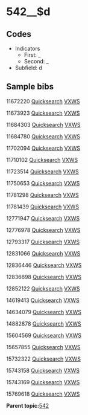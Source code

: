 # 542\_\_$d

## Codes

-   Indicators
    -   First: \_
    -   Second: \_
-   Subfield: d

## Sample bibs

11672220 [Quicksearch](https://search.library.yale.edu/catalog/11672220) [VXWS](http://prodorbis.library.yale.edu:7014/vxws/GetHoldingsService?bibId=11672220)

11673923 [Quicksearch](https://search.library.yale.edu/catalog/11673923) [VXWS](http://prodorbis.library.yale.edu:7014/vxws/GetHoldingsService?bibId=11673923)

11684303 [Quicksearch](https://search.library.yale.edu/catalog/11684303) [VXWS](http://prodorbis.library.yale.edu:7014/vxws/GetHoldingsService?bibId=11684303)

11684780 [Quicksearch](https://search.library.yale.edu/catalog/11684780) [VXWS](http://prodorbis.library.yale.edu:7014/vxws/GetHoldingsService?bibId=11684780)

11702094 [Quicksearch](https://search.library.yale.edu/catalog/11702094) [VXWS](http://prodorbis.library.yale.edu:7014/vxws/GetHoldingsService?bibId=11702094)

11710102 [Quicksearch](https://search.library.yale.edu/catalog/11710102) [VXWS](http://prodorbis.library.yale.edu:7014/vxws/GetHoldingsService?bibId=11710102)

11723514 [Quicksearch](https://search.library.yale.edu/catalog/11723514) [VXWS](http://prodorbis.library.yale.edu:7014/vxws/GetHoldingsService?bibId=11723514)

11750653 [Quicksearch](https://search.library.yale.edu/catalog/11750653) [VXWS](http://prodorbis.library.yale.edu:7014/vxws/GetHoldingsService?bibId=11750653)

11781298 [Quicksearch](https://search.library.yale.edu/catalog/11781298) [VXWS](http://prodorbis.library.yale.edu:7014/vxws/GetHoldingsService?bibId=11781298)

11781439 [Quicksearch](https://search.library.yale.edu/catalog/11781439) [VXWS](http://prodorbis.library.yale.edu:7014/vxws/GetHoldingsService?bibId=11781439)

12771947 [Quicksearch](https://search.library.yale.edu/catalog/12771947) [VXWS](http://prodorbis.library.yale.edu:7014/vxws/GetHoldingsService?bibId=12771947)

12776978 [Quicksearch](https://search.library.yale.edu/catalog/12776978) [VXWS](http://prodorbis.library.yale.edu:7014/vxws/GetHoldingsService?bibId=12776978)

12793317 [Quicksearch](https://search.library.yale.edu/catalog/12793317) [VXWS](http://prodorbis.library.yale.edu:7014/vxws/GetHoldingsService?bibId=12793317)

12831066 [Quicksearch](https://search.library.yale.edu/catalog/12831066) [VXWS](http://prodorbis.library.yale.edu:7014/vxws/GetHoldingsService?bibId=12831066)

12836446 [Quicksearch](https://search.library.yale.edu/catalog/12836446) [VXWS](http://prodorbis.library.yale.edu:7014/vxws/GetHoldingsService?bibId=12836446)

12836698 [Quicksearch](https://search.library.yale.edu/catalog/12836698) [VXWS](http://prodorbis.library.yale.edu:7014/vxws/GetHoldingsService?bibId=12836698)

12852122 [Quicksearch](https://search.library.yale.edu/catalog/12852122) [VXWS](http://prodorbis.library.yale.edu:7014/vxws/GetHoldingsService?bibId=12852122)

14619413 [Quicksearch](https://search.library.yale.edu/catalog/14619413) [VXWS](http://prodorbis.library.yale.edu:7014/vxws/GetHoldingsService?bibId=14619413)

14634079 [Quicksearch](https://search.library.yale.edu/catalog/14634079) [VXWS](http://prodorbis.library.yale.edu:7014/vxws/GetHoldingsService?bibId=14634079)

14882878 [Quicksearch](https://search.library.yale.edu/catalog/14882878) [VXWS](http://prodorbis.library.yale.edu:7014/vxws/GetHoldingsService?bibId=14882878)

15604569 [Quicksearch](https://search.library.yale.edu/catalog/15604569) [VXWS](http://prodorbis.library.yale.edu:7014/vxws/GetHoldingsService?bibId=15604569)

15657855 [Quicksearch](https://search.library.yale.edu/catalog/15657855) [VXWS](http://prodorbis.library.yale.edu:7014/vxws/GetHoldingsService?bibId=15657855)

15732322 [Quicksearch](https://search.library.yale.edu/catalog/15732322) [VXWS](http://prodorbis.library.yale.edu:7014/vxws/GetHoldingsService?bibId=15732322)

15743158 [Quicksearch](https://search.library.yale.edu/catalog/15743158) [VXWS](http://prodorbis.library.yale.edu:7014/vxws/GetHoldingsService?bibId=15743158)

15743169 [Quicksearch](https://search.library.yale.edu/catalog/15743169) [VXWS](http://prodorbis.library.yale.edu:7014/vxws/GetHoldingsService?bibId=15743169)

15769618 [Quicksearch](https://search.library.yale.edu/catalog/15769618) [VXWS](http://prodorbis.library.yale.edu:7014/vxws/GetHoldingsService?bibId=15769618)

**Parent topic:**[542](../../tags/542/542.md)

